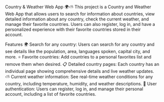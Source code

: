 Country & Weather Web App 🌍⛅
This project is a Country and Weather Web App that allows users to search for information about countries, view detailed information about any country, check the current weather, and manage their favorite countries. Users can also register, log in, and have a personalized experience with their favorite countries stored in their account.

Features
🌍 Search for any country: Users can search for any country and see details like the population, area, languages spoken, capital city, and more.
⭐ Favorite countries: Add countries to a personal favorites list and remove them when desired.
📋 Detailed country pages: Each country has an individual page showing comprehensive details and live weather updates.
⛅ Current weather information: See real-time weather conditions for any country, including temperature, humidity, and weather descriptions.
🔐 User authentication: Users can register, log in, and manage their personal account, including a list of favorite countries.

